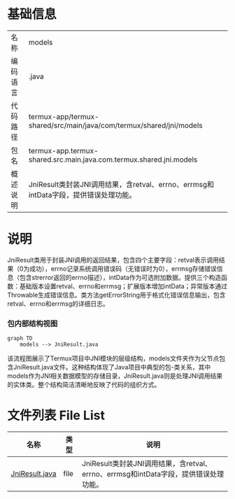 # 基础信息

|      |      |
|------|------|
| 名称 | models |
| 编码语言 | .java |
| 代码路径 | termux-app/termux-shared/src/main/java/com/termux/shared/jni/models |
| 包名 | termux-app.termux-shared.src.main.java.com.termux.shared.jni.models |
| 概述说明 | JniResult类封装JNI调用结果，含retval、errno、errmsg和intData字段，提供错误处理功能。 |

# 说明

JniResult类用于封装JNI调用的返回结果，包含四个主要字段：retval表示调用结果（0为成功），errno记录系统调用错误码（无错误时为0），errmsg存储错误信息（包含strerror返回的errno描述），intData作为可选附加数据。提供三个构造函数：基础版本设置retval、errno和errmsg；扩展版本增加intData；异常版本通过Throwable生成错误信息。类方法getErrorString用于格式化错误信息输出，包含retval、errno和errmsg的详细日志。


### 包内部结构视图

```mermaid
graph TD
    models --> JniResult.java
```

该流程图展示了Termux项目中JNI模块的层级结构，models文件夹作为父节点包含JniResult.java文件。这种结构体现了Java项目中典型的包-类关系，其中models作为JNI相关数据模型的存储目录，JniResult.java则是处理JNI调用结果的实体类。整个结构简洁清晰地反映了代码的组织方式。

# 文件列表 File List

| 名称   | 类型  | 说明 |
|-------|------|-------------|
| [JniResult.java](JniResult.md) | file | JniResult类封装JNI调用结果，含retval、errno、errmsg和intData字段，提供错误处理功能。 |


